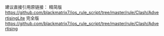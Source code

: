 建议直接引用原链接：
精简版
https://github.com/blackmatrix7/ios_rule_script/tree/master/rule/Clash/AdvertisingLite
完全版
https://github.com/blackmatrix7/ios_rule_script/tree/master/rule/Clash/Advertising
